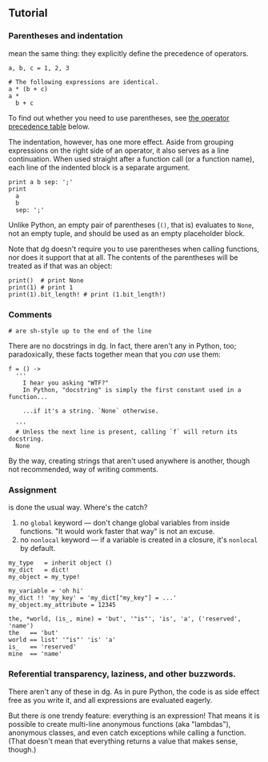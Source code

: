 ## Tutorial
### Parentheses and indentation

mean the same thing: they explicitly define the precedence of operators.

```dg
a, b, c = 1, 2, 3

# The following expressions are identical.
a * (b + c)
a *
  b + c
```

To find out whether you need to use parentheses, see
[the operator precedence table](#operator-table) below.

The indentation, however, has one more effect.
Aside from grouping expressions on the right side of an operator,
it also serves as a line continuation. When used straight after a function call
(or a function name), each line of the indented block is a separate argument.

```dg
print a b sep: ';'
print
  a
  b
  sep: ';'
```

Unlike Python, an empty pair of parentheses (`()`, that is) evaluates to
`None`, not an empty tuple, and should be used as an empty placeholder block.

Note that dg doesn't require you to use parentheses when calling
functions, nor does it support that at all. The contents of the parentheses
will be treated as if that was an object:

```dg
print()  # print None
print(1) # print 1
print(1).bit_length! # print (1.bit_length!)
```

### Comments

```dg
# are sh-style up to the end of the line
```

There are no docstrings in dg. In fact, there aren't any in Python, too;
paradoxically, these facts together mean that you *can* use them:

```dg
f = () ->
  '''
    I hear you asking "WTF?"
    In Python, "docstring" is simply the first constant used in a function...

    ...if it's a string. `None` otherwise.

  '''
  # Unless the next line is present, calling `f` will return its docstring.
  None
```

By the way, creating strings that aren't used anywhere is another,
though not recommended, way of writing comments.


### Assignment

is done the usual way. Where's the catch?

1. no `global` keyword — don't change global variables from inside functions. "It would work faster that way" is not an excuse.
2. no `nonlocal` keyword — if a variable is created in a closure, it's `nonlocal` by default.

```dg
my_type   = inherit object ()
my_dict   = dict!
my_object = my_type!

my_variable = 'oh hi'
my_dict !! 'my_key' = 'my_dict["my_key"] = ...'
my_object.my_attribute = 12345

the, *world, (is_, mine) = 'but', '"is"', 'is', 'a', ('reserved', 'name')
the   == 'but'
world == list' '"is"' 'is' 'a'
is_   == 'reserved'
mine  == 'name'
```

### Referential transparency, laziness, and other buzzwords.

There aren't any of these in dg. As in pure Python, the code is as side effect
free as you write it, and all expressions are evaluated eagerly.

But there *is* one trendy feature: everything is an expression! That means
it is possible to create multi-line anonymous functions (aka "lambdas"),
anonymous classes, and even catch exceptions while calling a function.
(That doesn't mean that everything returns a value that makes sense, though.)
